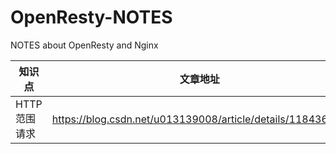 # OpenResty-NOTES
NOTES about OpenResty and Nginx

知识点|文章地址
---|---
HTTP 范围请求 |https://blog.csdn.net/u013139008/article/details/118436548
